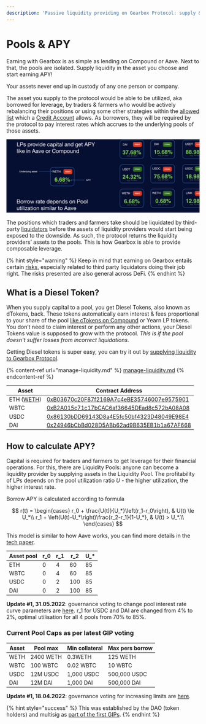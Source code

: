 ```yaml
---
description: 'Passive liquidity providing on Gearbox Protocol: supply & earn APY.'
---
```


# Pools & APY

Earning with Gearbox is as simple as lending on Compound or Aave. Next to that, the pools are isolated. Supply liquidity in the asset you choose and start earning APY!&#x20;

Your assets never end up in custody of any one person or company.

The asset you supply to the protocol would be able to be utilized, aka borrowed for leverage, by traders & farmers who would be actively rebalancing their positions or using some other strategies within the [allowed list](../overview/credit-account/#allowed-list-policy) which a [Credit Account](../overview/credit-account/) allows. As borrowers, they will be required by the protocol to pay interest rates which accrues to the underlying pools of those assets.&#x20;

![](<../.gitbook/assets/Screenshot 2021-08-07 at 22.49.25.png>)

The positions which traders and farmers take should be liquidated by third-party [liquidators](../overview/liquidations/) before the assets of liquidity providers would start being exposed to the downside. As such, the protocol returns the liquidity providers’ assets to the pools. This is how Gearbox is able to provide composable leverage.

{% hint style="warning" %}
Keep in mind that earning on Gearbox entails certain [risks](../risk-and-security/risks-terms.md), especially related to third party liquidators doing their job right. The risks presented are also general across DeFi.&#x20;
{% endhint %}

## What is a Diesel Token?

When you supply capital to a pool, you get Diesel Tokens, also known as dTokens, back. These tokens automatically earn interest & fees proportional to your share of the pool [like cTokens on Compound](https://compound.finance/docs/ctokens) or Yearn LP tokens. You don’t need to claim interest or perform any other actions, your Diesel Tokens value is supposed to grow with the protocol. _This is if the pool doesn't suffer losses from incorrect liquidations._

Getting Diesel tokens is super easy, you can try it out by [supplying liquidity to Gearbox Protocol](manage-liquidity.md#supplying-liquidity).

{% content-ref url="manage-liquidity.md" %}
[manage-liquidity.md](manage-liquidity.md)
{% endcontent-ref %}

| Asset                                                                             | Contract Address                                                                                                      |
| --------------------------------------------------------------------------------- | --------------------------------------------------------------------------------------------------------------------- |
| ETH ([WETH](../overview/faq.md#why-cant-i-trade-eth-on-dexes-via-wallet-connect)) | [0xB03670c20F87f2169A7c4eBE35746007e9575901](https://etherscan.io/address/0xB03670c20F87f2169A7c4eBE35746007e9575901) |
| WBTC                                                                              | [0xB2A015c71c17bCAC6af36645DEad8c572bA08A08](https://etherscan.io/address/0xB2A015c71c17bCAC6af36645DEad8c572bA08A08) |
| USDC                                                                              | [0x86130bDD69143D8a4E5fc50bf4323D48049E98E4](https://etherscan.io/address/0x86130bDD69143D8a4E5fc50bf4323D48049E98E4) |
| DAI                                                                               | [0x24946bCbBd028D5ABb62ad9B635EB1b1a67AF668](https://etherscan.io/address/0x24946bCbBd028D5ABb62ad9B635EB1b1a67AF668) |

## How to calculate APY?

Capital is required for traders and farmers to get leverage for their financial operations. For this, there are Liquidity Pools: anyone can become a liquidity provider by supplying assets in the Liquidity Pool. The profitability of LPs depends on the pool utilization ratio _U_ - the higher utilization, the higher interest rate.&#x20;

Borrow APY is calculated according to formula

$$
r(t) = 
    \begin{cases}
        r_0 + \frac{U(t)}{U_*}\left(r_1-r_0\right), & U(t) \le U_*\\
        r_1 + \left(U(t)-U_*\right)\frac{r_2-r_1}{1-U_*}, & U(t) > U_*.\\
    \end{cases}
$$

This model is similar to how Aave works, you can find more details in the [tech paper](../overview/whitepaper.md).

| Asset pool | r\_0 | r\_1 | r\_2 | U\_\* |
| ---------- | ---- | ---- | ---- | ----- |
| ETH        | 0    | 4    | 60   | 85    |
| WBTC       | 0    | 4    | 60   | 85    |
| USDC       | 0    | 2    | 100  | 85    |
| DAI        | 0    | 2    | 100  | 85    |

**Update #1, 31.05.2022**: governance voting to change pool interest rate curve parameters are [here](https://snapshot.org/#/gearbox.eth/proposal/0xaddc09aa7a2dcda4c90577bc15553164ae987dba7c34a5b8c9dfac57cca7d291). r\_1 for USDC and DAI are changed from 4% to 2%, optimal utilisation for all 4 pools from 70% to 85%.&#x20;

### Current Pool Caps as per latest GIP voting

| Asset | Pool max  | Min collateral | Max pers borrow |
| ----- | --------- | -------------- | --------------- |
| WETH  | 2400 WETH | 0.3WETH        | 125 WETH        |
| WBTC  | 100 WBTC  | 0.02 WBTC      | 10 WBTC         |
| USDC  | 12M USDC  | 1,000 USDC     | 500,000 USDC    |
| DAI   | 12M DAI   | 1,000 DAI      | 500,000 DAI     |

**Update #1, 18.04.2022**: governance voting for increasing limits are [here](https://snapshot.org/#/gearbox.eth/proposal/0x88f4662687cad00cfdd515fc21289a537cbe69f80ddf790a13a58bb94af3f9f1).

{% hint style="success" %}
This was established by the DAO (token holders) and multisig as [part of the first GIPs](https://gov.gearbox.fi/t/gip-1-proposal-to-add-pools/347).
{% endhint %}
